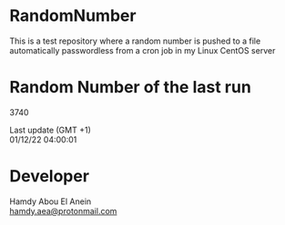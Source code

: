 # RandomNumber    
This is a test repository where a random number is pushed to a file automatically passwordless from a cron job in my Linux CentOS server    
# Random Number of the last run   
3740
      
Last update (GMT +1)    
01/12/22 04:00:01
# Developer    
Hamdy Abou El Anein   
hamdy.aea@protonmail.com
